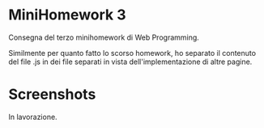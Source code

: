 # MiniHomework 3
Consegna del terzo minihomework di Web Programming.

Similmente per quanto fatto lo scorso homework, ho separato il contenuto del file .js in dei file separati in vista dell'implementazione di altre pagine.

# Screenshots

In lavorazione.
